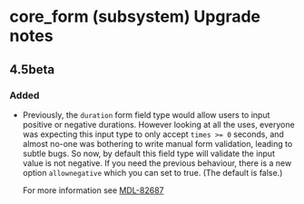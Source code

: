 # core_form (subsystem) Upgrade notes

## 4.5beta

### Added

- Previously, the `duration` form field type would allow users to input positive or negative durations. However looking at all the uses, everyone was expecting this input type to only accept `times >= 0` seconds, and almost no-one was bothering to write manual form validation, leading to subtle bugs. So now, by default this field type will validate the input value is not negative. If you need the previous behaviour, there is a new option `allownegative` which you can set to true. (The default is false.)

  For more information see [MDL-82687](https://tracker.moodle.org/browse/MDL-82687)
